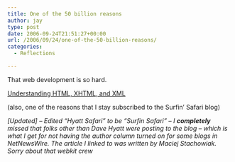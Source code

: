 ```yaml
---
title: One of the 50 billion reasons
author: jay
type: post
date: 2006-09-24T21:51:27+00:00
url: /2006/09/24/one-of-the-50-billion-reasons/
categories:
  - Reflections

---
```

That web development is so hard.

[Understanding HTML, XHTML, and XML][1]

(also, one of the reasons that I stay subscribed to the Surfin’ Safari blog)

_[Updated] &#8211; Edited “Hyatt Safari” to be “Surfin Safari” &#8211; I **completely** missed that folks other than Dave Hyatt were posting to the blog &#8211; which is what I get for not having the author column turned on for some blogs in NetNewsWire. The article I linked to was written by Maciej Stachowiak. Sorry about that webkit crew_

 [1]: http://webkit.org/blog/?p=68